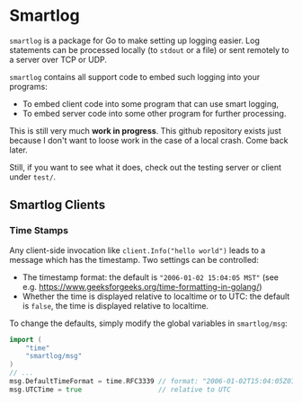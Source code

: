 # Smartlog

`smartlog` is a package for Go to make setting up logging easier. Log statements can be processed locally (to `stdout` or a file) or sent remotely to a server over TCP or UDP.

`smartlog` contains all support code to embed such logging into your programs:

- To embed client code into some program that can use smart logging,
- To embed server code into some other program for further processing.

This is still very much **work in progress**. This github repository exists just because I don't want to loose work in the case of a local crash. Come back later.

Still, if you want to see what it does, check out the testing server or client under `test/`.

## Smartlog Clients

### Time Stamps

Any client-side invocation like `client.Info("hello world")` leads to a message which has the timestamp. Two settings can be controlled:

- The timestamp format: the default is `"2006-01-02 15:04:05 MST"` (see e.g. https://www.geeksforgeeks.org/time-formatting-in-golang/)
- Whether the time is displayed relative to localtime or to UTC: the default is `false`, the time is displayed relative to localtime.

To change the defaults, simply modify the global variables in `smartlog/msg`:

```go
import (
    "time"
    "smartlog/msg"
)    
// ...
msg.DefaultTimeFormat = time.RFC3339 // format: "2006-01-02T15:04:05Z07:00"
msg.UTCTime = true                   // relative to UTC
```